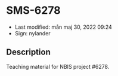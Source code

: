 # SMS-6278

- Last modified: mån maj 30, 2022  09:24
- Sign: nylander

## Description

Teaching material for NBIS project #6278.
